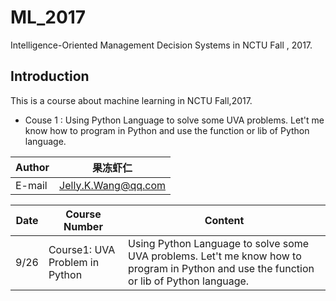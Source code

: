 # ML_2017
Intelligence-Oriented Management Decision Systems in NCTU Fall , 2017.

## Introduction
This is a course about machine learning in NCTU Fall,2017.
* Couse 1 : Using Python Language to solve some UVA problems. Let't me know how to program in Python and use the function or lib of Python language.

|Author|果冻虾仁|
|---|---
|E-mail|Jelly.K.Wang@qq.com

|Date|Course Number|Content
|---|---|---
|9/26|Course1: UVA Problem in Python|Using Python Language to solve some UVA problems. Let't me know how to program in Python and use the function or lib of Python language.
